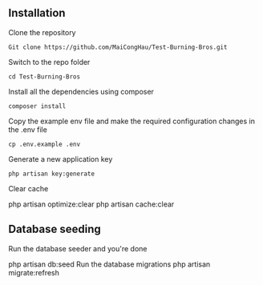 ## Installation 
Clone the repository

    Git clone https://github.com/MaiCongHau/Test-Burning-Bros.git

Switch to the repo folder

    cd Test-Burning-Bros

Install all the dependencies using composer

    composer install

Copy the example env file and make the required configuration changes in the .env file

    cp .env.example .env

Generate a new application key

    php artisan key:generate

Clear cache 

php artisan optimize:clear
php artisan cache:clear

## Database seeding
Run the database seeder and you're done

php artisan db:seed
Run the database migrations 
php artisan migrate:refresh